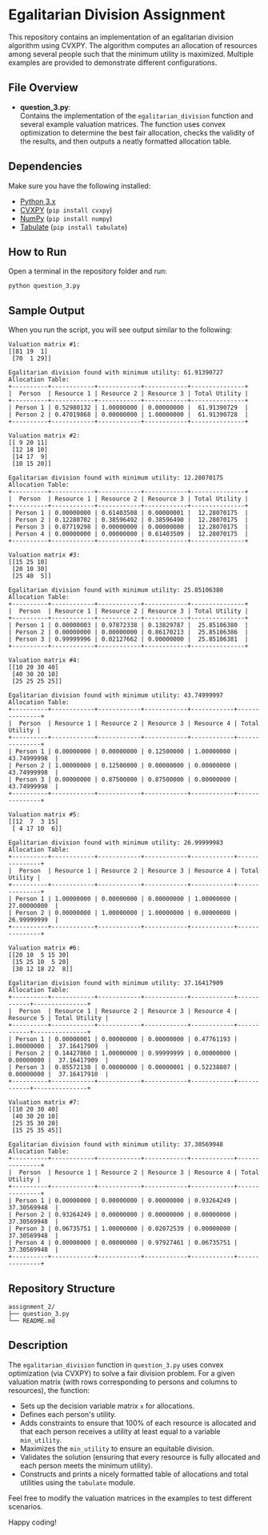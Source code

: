 # Egalitarian Division Assignment

This repository contains an implementation of an egalitarian division algorithm using CVXPY. The algorithm computes an allocation of resources among several people such that the minimum utility is maximized. Multiple examples are provided to demonstrate different configurations.

## File Overview

- **question_3.py**:  
  Contains the implementation of the `egalitarian_division` function and several example valuation matrices. The function uses convex optimization to determine the best fair allocation, checks the validity of the results, and then outputs a neatly formatted allocation table.

## Dependencies

Make sure you have the following installed:
- [Python 3.x](https://www.python.org/)
- [CVXPY](https://www.cvxpy.org/) (`pip install cvxpy`)
- [NumPy](https://numpy.org/) (`pip install numpy`)
- [Tabulate](https://pypi.org/project/tabulate/) (`pip install tabulate`)

## How to Run

Open a terminal in the repository folder and run:
```
python question_3.py
```

## Sample Output

When you run the script, you will see output similar to the following:

```
Valuation matrix #1:
[[81 19  1]
 [70  1 29]]

Egalitarian division found with minimum utility: 61.91390727
Allocation Table:
+----------+------------+------------+------------+---------------+
|  Person  | Resource 1 | Resource 2 | Resource 3 | Total Utility |
+----------+------------+------------+------------+---------------+
| Person 1 | 0.52980132 | 1.00000000 | 0.00000000 |  61.91390729  |
| Person 2 | 0.47019868 | 0.00000000 | 1.00000000 |  61.91390728  |
+----------+------------+------------+------------+---------------+

Valuation matrix #2:
[[ 9 20 11]
 [12 18 10]
 [14 17  9]
 [10 15 20]]

Egalitarian division found with minimum utility: 12.28070175
Allocation Table:
+----------+------------+------------+------------+---------------+
|  Person  | Resource 1 | Resource 2 | Resource 3 | Total Utility |
+----------+------------+------------+------------+---------------+
| Person 1 | 0.00000000 | 0.61403508 | 0.00000001 |  12.28070175  |
| Person 2 | 0.12280702 | 0.38596492 | 0.38596490 |  12.28070175  |
| Person 3 | 0.87719298 | 0.00000000 | 0.00000000 |  12.28070175  |
| Person 4 | 0.00000000 | 0.00000000 | 0.61403509 |  12.28070175  |
+----------+------------+------------+------------+---------------+

Valuation matrix #3:
[[15 25 10]
 [20 10 30]
 [25 40  5]]

Egalitarian division found with minimum utility: 25.85106380
Allocation Table:
+----------+------------+------------+------------+---------------+
|  Person  | Resource 1 | Resource 2 | Resource 3 | Total Utility |
+----------+------------+------------+------------+---------------+
| Person 1 | 0.00000003 | 0.97872338 | 0.13829787 |  25.85106380  |
| Person 2 | 0.00000000 | 0.00000000 | 0.86170213 |  25.85106386  |
| Person 3 | 0.99999996 | 0.02127662 | 0.00000000 |  25.85106381  |
+----------+------------+------------+------------+---------------+

Valuation matrix #4:
[[10 20 30 40]
 [40 30 20 10]
 [25 25 25 25]]

Egalitarian division found with minimum utility: 43.74999997
Allocation Table:
+----------+------------+------------+------------+------------+---------------+
|  Person  | Resource 1 | Resource 2 | Resource 3 | Resource 4 | Total Utility |
+----------+------------+------------+------------+------------+---------------+
| Person 1 | 0.00000000 | 0.00000000 | 0.12500000 | 1.00000000 |  43.74999998  |
| Person 2 | 1.00000000 | 0.12500000 | 0.00000000 | 0.00000000 |  43.74999998  |
| Person 3 | 0.00000000 | 0.87500000 | 0.87500000 | 0.00000000 |  43.74999998  |
+----------+------------+------------+------------+------------+---------------+

Valuation matrix #5:
[[12  7  3 15]
 [ 4 17 10  6]]

Egalitarian division found with minimum utility: 26.99999983
Allocation Table:
+----------+------------+------------+------------+------------+---------------+
|  Person  | Resource 1 | Resource 2 | Resource 3 | Resource 4 | Total Utility |
+----------+------------+------------+------------+------------+---------------+
| Person 1 | 1.00000000 | 0.00000000 | 0.00000000 | 1.00000000 |  27.00000000  |
| Person 2 | 0.00000000 | 1.00000000 | 1.00000000 | 0.00000000 |  26.99999999  |
+----------+------------+------------+------------+------------+---------------+

Valuation matrix #6:
[[20 10  5 15 30]
 [15 25 10  5 20]
 [30 12 18 22  8]]

Egalitarian division found with minimum utility: 37.16417909
Allocation Table:
+----------+------------+------------+------------+------------+------------+---------------+
|  Person  | Resource 1 | Resource 2 | Resource 3 | Resource 4 | Resource 5 | Total Utility |
+----------+------------+------------+------------+------------+------------+---------------+
| Person 1 | 0.00000001 | 0.00000000 | 0.00000000 | 0.47761193 | 1.00000000 |  37.16417909  |
| Person 2 | 0.14427860 | 1.00000000 | 0.99999999 | 0.00000000 | 0.00000000 |  37.16417909  |
| Person 3 | 0.85572138 | 0.00000000 | 0.00000001 | 0.52238807 | 0.00000000 |  37.16417910  |
+----------+------------+------------+------------+------------+------------+---------------+

Valuation matrix #7:
[[10 20 30 40]
 [40 30 20 10]
 [25 35 30 20]
 [15 25 35 45]]

Egalitarian division found with minimum utility: 37.30569948
Allocation Table:
+----------+------------+------------+------------+------------+---------------+
|  Person  | Resource 1 | Resource 2 | Resource 3 | Resource 4 | Total Utility |
+----------+------------+------------+------------+------------+---------------+
| Person 1 | 0.00000000 | 0.00000000 | 0.00000000 | 0.93264249 |  37.30569948  |
| Person 2 | 0.93264249 | 0.00000000 | 0.00000000 | 0.00000000 |  37.30569948  |
| Person 3 | 0.06735751 | 1.00000000 | 0.02072539 | 0.00000000 |  37.30569948  |
| Person 4 | 0.00000000 | 0.00000000 | 0.97927461 | 0.06735751 |  37.30569948  |
+----------+------------+------------+------------+------------+---------------+
```

## Repository Structure

```
assignment_2/
├── question_3.py
└── README.md
```

## Description

The `egalitarian_division` function in `question_3.py` uses convex optimization (via CVXPY) to solve a fair division problem. For a given valuation matrix (with rows corresponding to persons and columns to resources), the function:
- Sets up the decision variable matrix `x` for allocations.
- Defines each person's utility.
- Adds constraints to ensure that 100% of each resource is allocated and that each person receives a utility at least equal to a variable `min_utility`.
- Maximizes the `min_utility` to ensure an equitable division.
- Validates the solution (ensuring that every resource is fully allocated and each person meets the minimum utility).
- Constructs and prints a nicely formatted table of allocations and total utilities using the `tabulate` module.

Feel free to modify the valuation matrices in the examples to test different scenarios.

Happy coding!